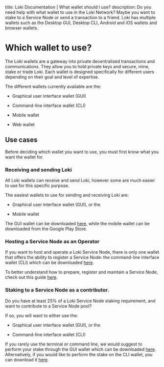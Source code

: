 title: Loki Documentation | What wallet should I use?
description: Do you need help with what wallet to use in the Loki Network? Maybe you want to stake to a Service Node or send a transaction to a friend. Loki has multiple wallets such as the Desktop GUI, Desktop CLI, Android and iOS wallets and browser wallets.

# Which wallet to use?

The Loki wallets are a gateway into private decentralised transactions and communications. They allow you to hold private keys and secure, mine, stake or trade Loki. Each wallet is designed specifically for different users depending on their goal and level of expertise.

The different wallets currently available are the:

- Graphical user interface wallet (GUI)

- Command-line interface wallet (CLI)

- Mobile wallet

- Web wallet

## Use cases

Before deciding which wallet you want to use, you must first know what you want the wallet for.

### Receiving and sending Loki

All Loki wallets can receive and send Loki, however some are much easier to use for this specific purpose.

The easiest wallets to use for sending and receiving Loki are:

- Graphical user interface wallet (GUI), or the  

- Mobile wallet

The GUI wallet can be downloaded [here](https://github.com/loki-project/loki-electron-gui-wallet/releases), while the mobile wallet can be downloaded from the Google Play Store.

### Hosting a Service Node as an Operator

If you want to host and operate a Loki Service Node, there is only one wallet that offers the ability to register a Service Node: the command-line interface wallet (CLI) which can be downloaded [here](https://github.com/loki-project/loki/releases).

To better understand how to prepare, register and maintain a Service Node, check out this guide [here](../ServiceNodes/SNFullGuide.md).

### Staking to a Service Node as a contributor.

Do you have at least 25% of a Loki Service Node staking requirement, and want to contribute to a Service Node pool?

If so, you will want to either use the:

- Graphical user interface wallet (GUI), or the

- Command-line interface wallet (CLI)

If you rarely use the terminal or command line, we would suggest to perform your stake through the GUI wallet which can be downloaded [here](https://github.com/loki-project/loki-electron-gui-wallet/releases). Alternatively, if you would like to perform the stake on the CLI wallet, you can download it [here](https://github.com/loki-project/loki/releases).

